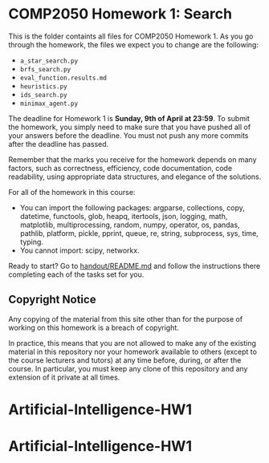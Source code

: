 # COMP2050 Homework 1: Search

This is the folder containts all files for COMP2050 Homework 1. As you go through the homework, the files we expect you to change are the following:
   - `a_star_search.py`
   - `brfs_search.py`
   - `eval_function.results.md`
   - `heuristics.py`
   - `ids_search.py`
   - `minimax_agent.py`

The deadline for Homework 1 is **Sunday, 9th of April at 23:59**. To submit the
homework, you simply need to make sure that you have pushed all of your
answers before the deadline. You must not push any more commits after the
deadline has passed.

Remember that the marks you receive for the homework depends on many factors,
such as correctness, efficiency, code documentation, code readability, using
appropriate data structures, and elegance of the solutions.

For all of the homework in this course:

- You can import the following packages: argparse, collections, copy, datetime,
  functools, glob, heapq, itertools, json, logging, math, matplotlib,
  multiprocessing, random, numpy, operator, os, pandas, pathlib, platform,
  pickle, pprint, queue, re, string, subprocess, sys, time, typing.
- You cannot import: scipy, networkx.

Ready to start? Go to [handout/README.md](handout/README.md) and follow the
instructions there completing each of the tasks set for you.

## Copyright Notice

Any copying of the material from this site other than for
the purpose of working on this homework is a breach of copyright.

In practice, this means that you are not allowed to make any of the existing
material in this repository nor your homework available to others (except to
the course lecturers and tutors) at any time before, during, or after the
course. In particular, you must keep any clone of this repository and any
extension of it private at all times.
# Artificial-Intelligence-HW1
# Artificial-Intelligence-HW1
